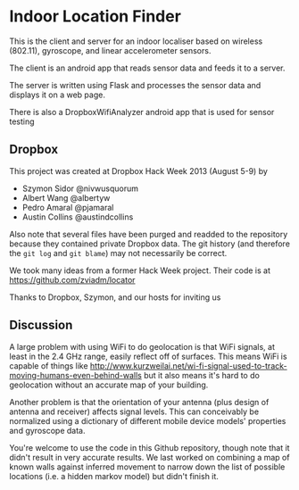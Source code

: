 Indoor Location Finder
======================
This is the client and server for an indoor localiser based on wireless (802.11), gyroscope, and linear accelerometer sensors.

The client is an android app that reads sensor data and feeds it to a server.

The server is written using Flask and processes the sensor data and displays it on a web page.

There is also a DropboxWifiAnalyzer android app that is used for sensor testing



Dropbox
-------
This project was created at Dropbox Hack Week 2013 (August 5-9) by
 - Szymon Sidor @nivwusquorum
 - Albert Wang @albertyw
 - Pedro Amaral @pjamaral
 - Austin Collins @austindcollins

Also note that several files have been purged and readded to the repository because they contained private Dropbox data.  The
git history (and therefore the `git log` and `git blame`) may not necessarily be correct.

We took many ideas from a former Hack Week project.  Their code is at
https://github.com/zviadm/locator

Thanks to Dropbox, Szymon, and our hosts for inviting us

Discussion
----------
A large problem with using WiFi to do geolocation is that WiFi signals, at
least in the 2.4 GHz range, easily reflect off of surfaces.  This means WiFi is
capable of things like http://www.kurzweilai.net/wi-fi-signal-used-to-track-moving-humans-even-behind-walls
but it also means it's hard to do geolocation without an accurate map of your building.

Another problem is that the orientation of your antenna (plus design of antenna
and receiver) affects signal levels.  This can conceivably be normalized using
a dictionary of different mobile device models' properties and gyroscope data.

You're welcome to use the code in this Github repository, though note that it
didn't result in very accurate results.  We last worked on combining a map of
known walls against inferred movement to narrow down the list of possible
locations (i.e. a hidden markov model) but didn't finish it.
